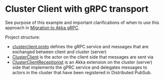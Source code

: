 # Cluster Client with gRPC transport
	
See purpose of this example and important clarifications of when to use this approach in
[Migration to Akka gRPC](https://pekko.apache.org/docs/pekko/current/cluster-client.html#migration-to-akka-grpc).

Project structure:

* [clusterclient.proto](src/main/protobuf/clusterclient.proto) defines the gRPC service and messages
  that are exchanged between client and cluster (server)
* [ClusterClient](src/main/scala/sample/cluster/client/grpc/ClusterClient.scala) is the actor on the client
  side that messages are sent via
* [ClusterClientReceptionist](src/main/scala/sample/cluster/client/grpc/ClusterClientReceptionist.scala)
  is an Akka extension on the cluster (server) side that implements the gPRC service and delegates
  messages to actors in the cluster that have been registered in Distributed PubSub.
